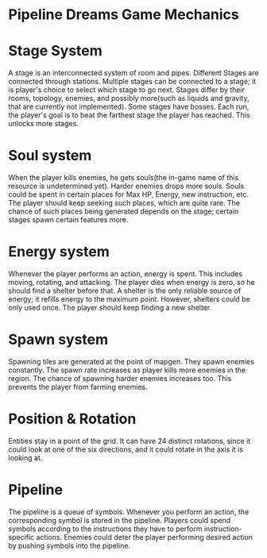 # Pipeline Dreams Game Mechanics

# Stage System
A stage is an interconnected system of room and pipes. Different Stages are connected through stations. Multiple stages can be connected to a stage; it is player's choice to select which stage to go next. Stages differ by their rooms, topology, enemies, and possibly more(such as liquids and gravity, that are currently not implemented). Some stages have bosses. Each run, the player's goal is to beat the farthest stage the player has reached. This unlocks more stages.

# Soul system
When the player kills enemies, he gets souls(the in-game name of this resource is undetermined yet). Harder enemies drops more souls. Souls could be spent in certain places for Max HP, Energy, new instruction, etc. The player should keep seeking such places, which are quite rare. The chance of such places being generated depends on the stage; certain stages spawn certain features more.

# Energy system
Whenever the player performs an action, energy is spent. This includes moving, rotating, and attacking. The player dies when energy is zero, so he should find a shelter before that. A shelter is the only reliable source of energy; it refills energy to the maximum point. However, shelters could be only used once. The player should keep finding a new shelter. 

# Spawn system
Spawning tiles are generated at the point of mapgen. They spawn enemies constantly. The spawn rate increases as player kills more enemies in the region. The chance of spawning harder enemies increases too. This prevents the player from farming enemies.

# Position & Rotation
Entities stay in a point of the grid. It can have 24 distinct rotations, since it could look at one of the six directions, and it could rotate in the axis it is looking at.

# Pipeline
The pipeline is a queue of symbols. Whenever you perform an action, the corresponding symbol is stored in the pipeline. Players could spend symbols according to the instructions they have to perform instruction-specific actions. Enemies could deter the player performing desired action by pushing symbols into the pipeline.
